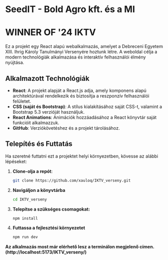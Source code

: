 # SeedIT - Bold Agro kft. és a MI

# WINNER OF '24 IKTV

Ez a projekt egy React alapú webalkalmazás, amelyet a Debreceni Egyetem XIII. Ihrig Károly Tanulmányi Versenyére hoztunk létre. A weboldal célja a modern technológiák alkalmazása és interaktív felhasználói élmény nyújtása.

## Alkalmazott Technológiák

- **React**: A projekt alapját a React.js adja, amely komponens alapú architektúrával rendelkezik és biztosítja a reszponzív felhasználói felületet.
- **CSS (saját és Bootstrap)**: A stílus kialakításához saját CSS-t, valamint a Bootstrap 5.3 verzióját használjuk.
- **React Animations**: Animációk hozzáadásához a React könyvtár saját funkcióit alkalmazzuk.
- **GitHub**: Verziókövetéshez és a projekt tárolásához.

## Telepítés és Futtatás

Ha szeretné futtatni ezt a projektet helyi környezetben, kövesse az alábbi lépéseket:

1. **Clone-olja a repót**:
   ```bash
   git clone https://github.com/xauloq/IKTV_verseny.git
2. **Navigáljon a könyvtárba**
   ```bash
   cd IKTV_verseny
3. **Telepítse a szükséges csomagokat:**
   ```bash
   npm install
4. **Futtassa a fejlesztési környezetet**
   ```bash
   npm run dev
  **Az alkalmazás most már elérhető lesz a terminálon megjelenő címen. (http://localhost:5173/IKTV_verseny/)**
